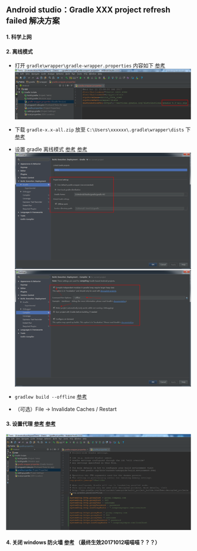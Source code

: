 ## Android studio：Gradle XXX project refresh failed 解决方案

#### 1. 科学上网

#### 2. 离线模式

- 打开 `gradle\wrapper\gradle-wrapper.properties` 内容如下 [参考](http://www.voidcn.com/article/p-pjifelqt-yb.html)
![](https://github.com/gavinxxxxxx/node/raw/master/art/gradle-offline-config-00.png)

- 下载 `gradle-x.x-all.zip` 放至 `C:\Users\xxxxxx\.gradle\wrapper\dists` 下 [参考](https://services.gradle.org/distributions/)

- 设置 gradle 离线模式 [参考](http://www.jianshu.com/p/0e40994b24aa) [参考](http://www.jianshu.com/p/2a58fd896214)
![](https://github.com/gavinxxxxxx/node/raw/master/art/gradle-offline-config-01.png)
![](https://github.com/gavinxxxxxx/node/raw/master/art/gradle-offline-config-02.png)

- `gradlew build --offline` [参考](https://stackoverflow.com/questions/43088767/how-to-prevent-gradlew-from-download-anything)

- （可选）File -> Invalidate Caches / Restart

#### 3. 设置代理 [参考](https://developer.android.google.cn/studio/intro/studio-config.html?hl=zh-cn#proxy) [参考](https://docs.gradle.org/current/userguide/build_environment.html#N10A53)

![](https://github.com/gavinxxxxxx/node/raw/master/art/gradle-proxy-00.png)

#### 4. 关闭 windows 防火墙 [参考](http://blog.csdn.net/zahngjialiang/article/details/61208256) （最终生效20171012喵喵喵？？？）
